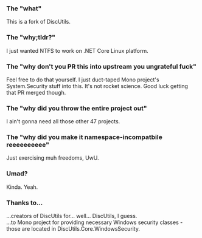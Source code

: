 ### The "what"
This is a fork of DiscUtils.  

### The "why;tldr?"
I just wanted NTFS to work on .NET Core Linux platform.   

### The "why don't you PR this into upstream you ungrateful fuck"
Feel free to do that yourself. I just duct-taped Mono project's System.Security stuff into this. It's not rocket science. Good luck getting that PR merged though.  

### The "why did you throw the entire project out"
I ain't gonna need all those other 47 projects.  

### The "why did you make it namespace-incompatbile reeeeeeeeee"
Just exercising muh freedoms, UwU.  

### Umad?
Kinda. Yeah.  

### Thanks to...
...creators of DiscUtils for... well... DiscUtils, I guess.  
...to Mono project for providing necessary Windows security classes - those are located in DiscUtils.Core.WindowsSecurity.